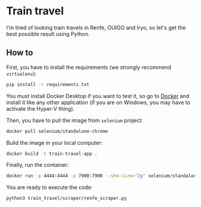 # Train travel

I'm tired of looking train travels in Renfe, OUIGO and Iryo, so let's get the best possible result using Python.

## How to

First, you have to install the requirements (we strongly recommend `virtualenv`):

```bash
pip install -r requirements.txt
```

You must install Docker Desktop if you want to test it, so go to [Docker](https://www.docker.com/products/docker-desktop/) and install it like any other application (if you are on Windows, you may have to activate the Hyper-V thing).

Then, you have to pull the image from `selenium` project:

```bash
docker pull selenium/standalone-chrome
```

Build the image in your local computer:

```bash
docker build -t train-travel-app .
```

Finally, run the container:

```bash
docker run -p 4444:4444 -p 7900:7900 --shm-size="2g" selenium/standalone-chrome:latest
```

You are ready to execute the code:

```bash
python3 train_travel/scraper/renfe_scraper.py
```
